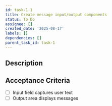 ```yaml
---
id: task-1.1
title: Create message input/output components
status: To Do
assignee: []
created_date: '2025-08-17'
labels: []
dependencies: []
parent_task_id: task-1
---
```


## Description

## Acceptance Criteria

- [ ] Input field captures user text
- [ ] Output area displays messages
